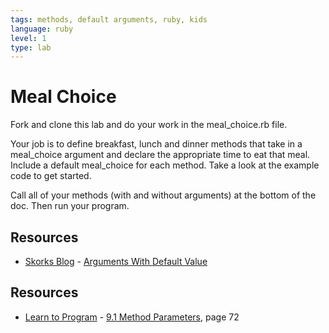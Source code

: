 ```yaml
---
tags: methods, default arguments, ruby, kids
language: ruby
level: 1
type: lab
---
```


# Meal Choice

Fork and clone this lab and do your work in the meal_choice.rb file. 

Your job is to define breakfast, lunch and dinner methods that take in a meal_choice argument and declare the appropriate time to eat that meal. Include a default meal_choice for each method. Take a look at the example code to get started. 

Call all of your methods (with and without arguments) at the bottom of the doc. Then run your program.

## Resources
* [Skorks Blog](http://www.skorks.com/) - [Arguments With Default Value](http://www.skorks.com/2009/08/method-arguments-in-ruby/)
## Resources
* [Learn to Program](http://books.flatironschool.com/books/43?page=72) - [9.1 Method Parameters](http://books.flatironschool.com/books/43?page=72), page 72
